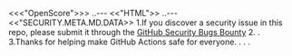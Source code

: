 <<<"OpenScore">>>
..---
<<"HTML">>
..---
<<"SECURITY.META.MD.DATA>>
1.If you discover a security issue in this repo, please submit it through the [GitHub Security Bugs Bounty](https://hackerone.com/github)
2. .
3.Thanks for helping make GitHub Actions safe for everyone.
. .
.
